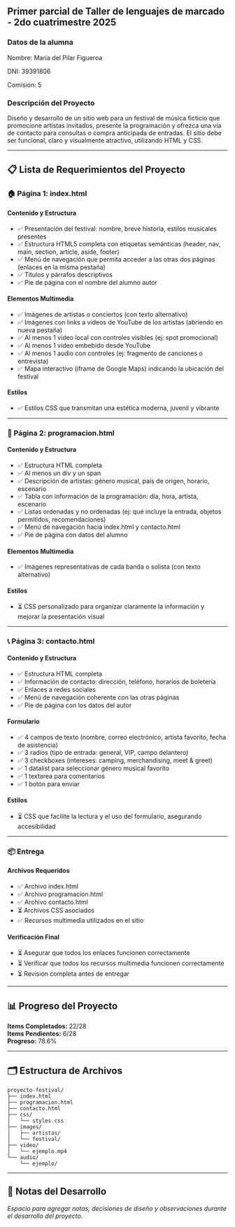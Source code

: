 ## Primer parcial de Taller de lenguajes de marcado - 2do cuatrimestre 2025

### Datos de la alumna

Nombre: María del Pilar Figueroa

DNI: 39391806

Comisión: 5

### Descripción del Proyecto

Diseño y desarrollo de un sitio web para un festival de música ficticio que promocione artistas invitados, presente la programación y ofrezca una vía de contacto para consultas o compra anticipada de entradas. El sitio debe ser funcional, claro y visualmente atractivo, utilizando HTML y CSS.

---

## 📋 Lista de Requerimientos del Proyecto

### 🏠 Página 1: index.html

#### Contenido y Estructura
- ✅ Presentación del festival: nombre, breve historia, estilos musicales presentes
- ✅ Estructura HTML5 completa con etiquetas semánticas (header, nav, main, section, article, aside, footer)
- ✅ Menú de navegación que permita acceder a las otras dos páginas (enlaces en la misma pestaña)
- ✅ Títulos y párrafos descriptivos
- ✅ Pie de página con el nombre del alumno autor

#### Elementos Multimedia
- ✅ Imágenes de artistas o conciertos (con texto alternativo)
- ✅ Imágenes con links a videos de YouTube de los artistas (abriendo en nueva pestaña)
- ✅ Al menos 1 video local con controles visibles (ej: spot promocional)
- ✅ Al menos 1 video embebido desde YouTube
- ✅ Al menos 1 audio con controles (ej: fragmento de canciones o entrevista)
- ✅ Mapa interactivo (iframe de Google Maps) indicando la ubicación del festival

#### Estilos
- ✅ Estilos CSS que transmitan una estética moderna, juvenil y vibrante

---

### 📅 Página 2: programacion.html

#### Contenido y Estructura
- ✅ Estructura HTML completa
- ✅ Al menos un div y un span
- ✅ Descripción de artistas: género musical, país de origen, horario, escenario
- ✅ Tabla con información de la programación: día, hora, artista, escenario
- ✅ Listas ordenadas y no ordenadas (ej: qué incluye la entrada, objetos permitidos, recomendaciones)
- ✅ Menú de navegación hacia index.html y contacto.html
- ✅ Pie de página con datos del alumno

#### Elementos Multimedia
- ✅ Imágenes representativas de cada banda o solista (con texto alternativo)

#### Estilos
- ⏳ CSS personalizado para organizar claramente la información y mejorar la presentación visual

---

### 📞 Página 3: contacto.html

#### Contenido y Estructura
- ✅ Estructura HTML completa
- ✅ Información de contacto: dirección, teléfono, horarios de boletería
- ✅ Enlaces a redes sociales
- ✅ Menú de navegación coherente con las otras páginas
- ✅ Pie de página con los datos del autor

#### Formulario
- ✅ 4 campos de texto (nombre, correo electrónico, artista favorito, fecha de asistencia)
- ✅ 3 radios (tipo de entrada: general, VIP, campo delantero)
- ✅ 3 checkboxes (intereses: camping, merchandising, meet & greet)
- ✅ 1 datalist para seleccionar género musical favorito
- ✅ 1 textarea para comentarios
- ✅ 1 botón para enviar

#### Estilos
- ⏳ CSS que facilite la lectura y el uso del formulario, asegurando accesibilidad

---

### 📦 Entrega

#### Archivos Requeridos
- ✅ Archivo index.html
- ✅ Archivo programacion.html
- ✅ Archivo contacto.html
- ⏳ Archivos CSS asociados
- ✅ Recursos multimedia utilizados en el sitio

#### Verificación Final
- ⏳ Asegurar que todos los enlaces funcionen correctamente
- ⏳ Verificar que todos los recursos multimedia funcionen correctamente
- ⏳ Revisión completa antes de entregar

---

## 📊 Progreso del Proyecto

**Items Completados:** 22/28  
**Items Pendientes:** 6/28  
**Progreso:** 78.6%

---

## 🗂️ Estructura de Archivos

```
proyecto-festival/
├── index.html
├── programacion.html
├── contacto.html
├── css/
│   └── styles.css
├── images/
│   ├── artistas/
│   └── festival/
├── video/
│   └── ejemplo.mp4
└── audio/
    └── ejemplo/
```

---

## 🎯 Notas del Desarrollo

*Espacio para agregar notas, decisiones de diseño y observaciones durante el desarrollo del proyecto.*